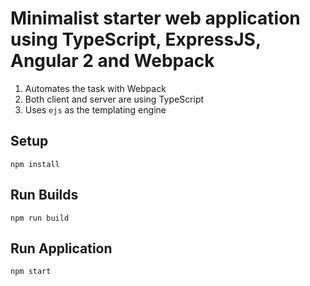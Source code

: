 # Minimalist starter web application using TypeScript, ExpressJS, Angular 2 and Webpack

1. Automates the task with Webpack
2. Both client and server are using TypeScript
3. Uses `ejs` as the templating engine

**Setup**
---
```
npm install
```

**Run Builds**
---
```
npm run build
```

**Run Application**
---
```
npm start
```
